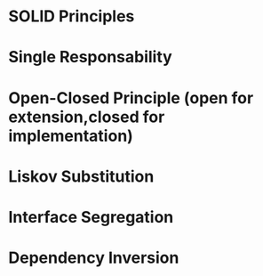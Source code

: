# SOLID Principles
# Single Responsability
# Open-Closed Principle (open for extension,closed for implementation)
# Liskov Substitution
# Interface Segregation
# Dependency Inversion